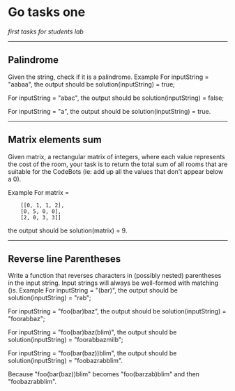 # Go tasks one
*first tasks for students lab*
____
## Palindrome
Given the string, check if it is a palindrome.
Example
For inputString = "aabaa", the output should be solution(inputString) = true;

For inputString = "abac", the output should be solution(inputString) = false;

For inputString = "a", the output should be solution(inputString) = true.
____
## Matrix elements sum
Given matrix, a rectangular matrix of integers, where each value represents the cost of the room, your task is to return the total sum of all rooms that are suitable for the CodeBots (ie: add up all the values that don't appear below a 0).

Example
For
 matrix = 

```
    [[0, 1, 1, 2],
    [0, 5, 0, 0],
    [2, 0, 3, 3]]
```

the output should be solution(matrix) = 9.
____
## Reverse line Parentheses
Write a function that reverses characters in (possibly nested) parentheses in the input string.
Input strings will always be well-formed with matching ()s.
Example
For inputString = "(bar)", the output should be solution(inputString) = "rab";

For inputString = "foo(bar)baz", the output should be solution(inputString) = "foorabbaz";

For inputString = "foo(bar)baz(blim)", the output should be solution(inputString) = "foorabbazmilb";

For inputString = "foo(bar(baz))blim", the output should be solution(inputString) = "foobazrabblim".

Because "foo(bar(baz))blim" becomes "foo(barzab)blim" and then "foobazrabblim".